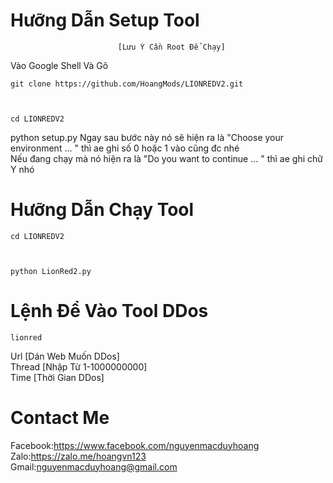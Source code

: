 # Hưỡng Dẫn Setup Tool
                            [Lưu Ý Cần Root Để Chạy]
 Vào Google Shell Và Gõ
 
 
 
    git clone https://github.com/HoangMods/LIONREDV2.git
    
    
    
    cd LIONREDV2
 
 
 
 python setup.py Ngay sau bước này nó sẽ hiện ra là "Choose your environment ... " thì ae ghi số 0 hoặc 1 vào cũng đc nhé<br/>Nếu đang chạy mà nó hiện ra là "Do you want to continue ... " thì ae ghi chữ Y nhó
# Hưỡng Dẫn Chạy Tool



    cd LIONREDV2
    
    
    
    python LionRed2.py
    
    
    
 # Lệnh Để Vào Tool DDos
 
 
 
    lionred
    
    
    
 Url [Dán Web Muốn DDos]<br/>
 Thread [Nhập Từ 1-1000000000]<br/>
 Time [Thời Gian DDos]<br/>
# Contact Me
 Facebook:https://www.facebook.com/nguyenmacduyhoang<br/>
 Zalo:https://zalo.me/hoangvn123<br/>
 Gmail:nguyenmacduyhoang@gmail.com
 
 
 
